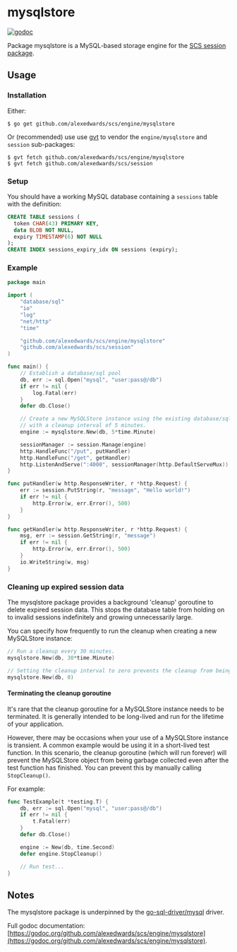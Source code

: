 # mysqlstore 
[![godoc](https://godoc.org/github.com/alexedwards/scs/engine/mysqlstore?status.png)](https://godoc.org/github.com/alexedwards/scs/engine/mysqlstore)

Package mysqlstore is a MySQL-based storage engine for the [SCS session package](https://godoc.org/github.com/alexedwards/scs/session).

## Usage

### Installation

Either:

```
$ go get github.com/alexedwards/scs/engine/mysqlstore
```

Or (recommended) use use [gvt](https://github.com/FiloSottile/gvt) to vendor the `engine/mysqlstore` and `session` sub-packages:

```
$ gvt fetch github.com/alexedwards/scs/engine/mysqlstore
$ gvt fetch github.com/alexedwards/scs/session
```

### Setup

You should have a working MySQL database containing a `sessions` table with the definition:

```sql
CREATE TABLE sessions (
  token CHAR(43) PRIMARY KEY,
  data BLOB NOT NULL,
  expiry TIMESTAMP(6) NOT NULL
);
CREATE INDEX sessions_expiry_idx ON sessions (expiry);
```

### Example

```go
package main

import (
    "database/sql"
    "io"
    "log"
    "net/http"
    "time"

    "github.com/alexedwards/scs/engine/mysqlstore"
    "github.com/alexedwards/scs/session"
)

func main() {
    // Establish a database/sql pool
    db, err := sql.Open("mysql", "user:pass@/db")
    if err != nil {
        log.Fatal(err)
    }
    defer db.Close()

    // Create a new MySQLStore instance using the existing database/sql pool, 
    // with a cleanup interval of 5 minutes.
    engine := mysqlstore.New(db, 5*time.Minute)

    sessionManager := session.Manage(engine)
    http.HandleFunc("/put", putHandler)
    http.HandleFunc("/get", getHandler)
    http.ListenAndServe(":4000", sessionManager(http.DefaultServeMux))
}

func putHandler(w http.ResponseWriter, r *http.Request) {
    err := session.PutString(r, "message", "Hello world!")
    if err != nil {
        http.Error(w, err.Error(), 500)
    }
}

func getHandler(w http.ResponseWriter, r *http.Request) {
    msg, err := session.GetString(r, "message")
    if err != nil {
        http.Error(w, err.Error(), 500)
    }
    io.WriteString(w, msg)
}
```

### Cleaning up expired session data

The mysqlstore package provides a background 'cleanup' goroutine to delete expired session data. This stops the database table from holding on to invalid sessions indefinitely and growing unnecessarily large.

You can specify how frequently to run the cleanup when creating a new MySQLStore instance:

```go
// Run a cleanup every 30 minutes.
mysqlstore.New(db, 30*time.Minute)

// Setting the cleanup interval to zero prevents the cleanup from being run.
mysqlstore.New(db, 0)
```

#### Terminating the cleanup goroutine

It's rare that the cleanup goroutine for a MySQLStore instance needs to be terminated. It is generally intended to be long-lived and run for the lifetime of your application.

However, there may be occasions when your use of a MySQLStore instance is transient. A common example would be using it in a short-lived test function. In this scenario, the cleanup goroutine (which will run forever) will prevent the MySQLStore object from being garbage collected even after the test function has finished. You can prevent this by manually calling `StopCleanup()`.

For example:

```go
func TestExample(t *testing.T) {
    db, err := sql.Open("mysql", "user:pass@/db")
    if err != nil {
        t.Fatal(err)
    }
    defer db.Close()

    engine := New(db, time.Second)
    defer engine.StopCleanup()

    // Run test...
}
```

## Notes

The mysqlstore package is underpinned by the [go-sql-driver/mysql](https://github.com/go-sql-driver/mysql) driver.

Full godoc documentation: [https://godoc.org/github.com/alexedwards/scs/engine/mysqlstore](https://godoc.org/github.com/alexedwards/scs/engine/mysqlstore).